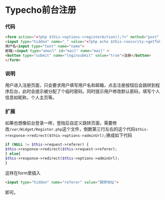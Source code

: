 # Typecho前台注册

### 代码

```html
<form action="<?php $this->options->registerAction();?>" method="post" name="register" role="form">
<input type="hidden" name="_" value="<?php echo $this->security->getToken($this->request->getRequestUrl());?>">
用户名<input type="text" name="name">
邮箱:<input type="email" id="mail" name="mail" >
<button type="submit" name="loginsubmit" value="true">注册</button>
</form>
```

### 说明

用户进入注册页面，只会要求用户填写用户名和邮箱，点击注册按钮后会跳转到程序后台，此时会提示被分配了个临时密码，同时提示用户修改默认密码，填写个人信息如昵称，个人主页等。

### 扩展
如果也想像前台登录一样，登陆后自定义跳转页面，需要修改`/var/Widget/Register.php`这个文件，倒数第三行左右的这个代码`$this->response->redirect($this->options->adminUrl);`换成如下代码
```php
if (NULL != $this->request->referer) {
$this->response->redirect($this->request->referer);
} else{
$this->response->redirect($this->options->adminUrl);
}
```
这样在form里插入
```html
<input type="hidden" name="referer" value="跳转地址">
```
即可。